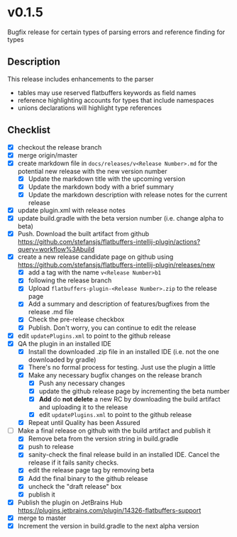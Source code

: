 # v0.1.5

Bugfix release for certain types of parsing errors and reference finding for types

## Description

This release includes enhancements to the parser
- tables may use reserved flatbuffers keywords as field names
- reference highlighting accounts for types that include namespaces
- unions declarations will highlight type references

## Checklist

- [x] checkout the release branch
- [x] merge origin/master
- [x] create markdown file in `docs/releases/v<Release Number>.md` for the potential new release with the new version
 number
  - [x] Update the markdown title with the upcoming version
  - [x] Update the markdown body with a brief summary
  - [x] Update the markdown description with release notes for the current release
- [x] update plugin.xml with release notes
- [x] update build.gradle with the beta version number (i.e. change alpha to beta)
- [x] Push. Download the built artifact from github https://github.com/stefansjs/flatbuffers-intellij-plugin/actions?query=workflow%3Abuild
- [x] create a new release candidate page on github using https://github.com/stefansjs/flatbuffers-intellij-plugin/releases/new
  - [x] add a tag with the name `v<Release Number>b1` 
  - [x] following the release branch
  - [x] Upload `flatbuffers-plugin-<Release Number>.zip` to the release page
  - [x] Add a summary and description of features/bugfixes from the release .md file
  - [x] Check the pre-release checkbox
  - [x] Publish. Don't worry, you can continue to edit the release
- [x] edit `updatePlugins.xml` to point to the github release
- [x] QA the plugin in an installed IDE
  - [x] Install the downloaded .zip file in an installed IDE (i.e. not the one downloaded by gradle)
  - [x] There's no formal process for testing. Just use the plugin a little
  - [x] Make any necessary bugfix changes on the release branch
    - [x] Push any necessary changes
    - [x] update the github release page by incrementing the beta number
    - [x] **Add** do **not delete** a new RC by downloading the build artifact and uploading it to the release
    - [x] edit `updatePlugins.xml` to point to the github release
  - [x] Repeat until Quality has been Assured
- [ ] Make a final release on github with the build artifact and publish it
  - [x] Remove beta from the version string in build.gradle
  - [x] push to release
  - [x] sanity-check the final release build in an installed IDE. Cancel the release if it fails sanity checks.
  - [x] edit the release page tag by removing beta
  - [x] Add the final binary to the github release
  - [x] uncheck the "draft release" box
  - [x] publish it
- [x] Publish the plugin on JetBrains Hub https://plugins.jetbrains.com/plugin/14326-flatbuffers-support
- [x] merge to master
- [x] Increment the version in build.gradle to the next alpha version